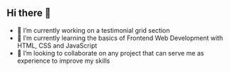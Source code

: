 ## Hi there 👋

- 🔭 I’m currently working on a testimonial grid section
- 🌱 I’m currently learning the basics of Frontend Web Development with HTML, CSS and JavaScript
- 👯 I’m looking to collaborate on any project that can serve me as experience to improve my skills
